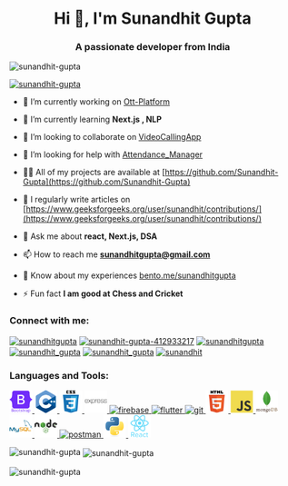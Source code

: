 <h1 align="center">Hi 👋, I'm Sunandhit Gupta</h1>
<h3 align="center">A passionate developer from India</h3>

<p align="left"> <img src="https://komarev.com/ghpvc/?username=sunandhit-gupta&label=Profile%20views&color=0e75b6&style=flat" alt="sunandhit-gupta" /> </p>

<p align="left"> <a href="https://github.com/ryo-ma/github-profile-trophy"><img src="https://github-profile-trophy.vercel.app/?username=sunandhit-gupta" alt="sunandhit-gupta" /></a> </p>

- 🔭 I’m currently working on [Ott-Platform](https://github.com/Sunandhit-Gupta/OTT-Platform)

- 🌱 I’m currently learning **Next.js , NLP**

- 👯 I’m looking to collaborate on [VideoCallingApp](https://github.com/Sunandhit-Gupta/VideoCallingApp)

- 🤝 I’m looking for help with [Attendance_Manager](https://github.com/Sunandhit-Gupta/attendance_manager)

- 👨‍💻 All of my projects are available at [https://github.com/Sunandhit-Gupta](https://github.com/Sunandhit-Gupta)

- 📝 I regularly write articles on [https://www.geeksforgeeks.org/user/sunandhit/contributions/](https://www.geeksforgeeks.org/user/sunandhit/contributions/)

- 💬 Ask me about **react, Next.js, DSA**

- 📫 How to reach me **sunandhitgupta@gmail.com**

- 📄 Know about my experiences [bento.me/sunandhitgupta](bento.me/sunandhitgupta)

- ⚡ Fun fact **I am good at Chess and Cricket**

<h3 align="left">Connect with me:</h3>
<p align="left">
<a href="https://twitter.com/sunandhitgupta" target="blank"><img align="center" src="https://raw.githubusercontent.com/rahuldkjain/github-profile-readme-generator/master/src/images/icons/Social/twitter.svg" alt="sunandhitgupta" height="30" width="40" /></a>
<a href="https://linkedin.com/in/sunandhit-gupta-412933217" target="blank"><img align="center" src="https://raw.githubusercontent.com/rahuldkjain/github-profile-readme-generator/master/src/images/icons/Social/linked-in-alt.svg" alt="sunandhit-gupta-412933217" height="30" width="40" /></a>
<a href="https://kaggle.com/sunandhitgupta" target="blank"><img align="center" src="https://raw.githubusercontent.com/rahuldkjain/github-profile-readme-generator/master/src/images/icons/Social/kaggle.svg" alt="sunandhitgupta" height="30" width="40" /></a>
<a href="https://codeforces.com/profile/sunandhit_gupta" target="blank"><img align="center" src="https://raw.githubusercontent.com/rahuldkjain/github-profile-readme-generator/master/src/images/icons/Social/codeforces.svg" alt="sunandhit_gupta" height="30" width="40" /></a>
<a href="https://www.leetcode.com/sunandhit_gupta" target="blank"><img align="center" src="https://raw.githubusercontent.com/rahuldkjain/github-profile-readme-generator/master/src/images/icons/Social/leet-code.svg" alt="sunandhit_gupta" height="30" width="40" /></a>
<a href="https://auth.geeksforgeeks.org/user/sunandhit" target="blank"><img align="center" src="https://raw.githubusercontent.com/rahuldkjain/github-profile-readme-generator/master/src/images/icons/Social/geeks-for-geeks.svg" alt="sunandhit" height="30" width="40" /></a>
</p>

<h3 align="left">Languages and Tools:</h3>
<p align="left"> <a href="https://getbootstrap.com" target="_blank" rel="noreferrer"> <img src="https://raw.githubusercontent.com/devicons/devicon/master/icons/bootstrap/bootstrap-plain-wordmark.svg" alt="bootstrap" width="40" height="40"/> </a> <a href="https://www.w3schools.com/cpp/" target="_blank" rel="noreferrer"> <img src="https://raw.githubusercontent.com/devicons/devicon/master/icons/cplusplus/cplusplus-original.svg" alt="cplusplus" width="40" height="40"/> </a> <a href="https://www.w3schools.com/css/" target="_blank" rel="noreferrer"> <img src="https://raw.githubusercontent.com/devicons/devicon/master/icons/css3/css3-original-wordmark.svg" alt="css3" width="40" height="40"/> </a> <a href="https://expressjs.com" target="_blank" rel="noreferrer"> <img src="https://raw.githubusercontent.com/devicons/devicon/master/icons/express/express-original-wordmark.svg" alt="express" width="40" height="40"/> </a> <a href="https://firebase.google.com/" target="_blank" rel="noreferrer"> <img src="https://www.vectorlogo.zone/logos/firebase/firebase-icon.svg" alt="firebase" width="40" height="40"/> </a> <a href="https://flutter.dev" target="_blank" rel="noreferrer"> <img src="https://www.vectorlogo.zone/logos/flutterio/flutterio-icon.svg" alt="flutter" width="40" height="40"/> </a> <a href="https://git-scm.com/" target="_blank" rel="noreferrer"> <img src="https://www.vectorlogo.zone/logos/git-scm/git-scm-icon.svg" alt="git" width="40" height="40"/> </a> <a href="https://www.w3.org/html/" target="_blank" rel="noreferrer"> <img src="https://raw.githubusercontent.com/devicons/devicon/master/icons/html5/html5-original-wordmark.svg" alt="html5" width="40" height="40"/> </a> <a href="https://developer.mozilla.org/en-US/docs/Web/JavaScript" target="_blank" rel="noreferrer"> <img src="https://raw.githubusercontent.com/devicons/devicon/master/icons/javascript/javascript-original.svg" alt="javascript" width="40" height="40"/> </a> <a href="https://www.mongodb.com/" target="_blank" rel="noreferrer"> <img src="https://raw.githubusercontent.com/devicons/devicon/master/icons/mongodb/mongodb-original-wordmark.svg" alt="mongodb" width="40" height="40"/> </a> <a href="https://www.mysql.com/" target="_blank" rel="noreferrer"> <img src="https://raw.githubusercontent.com/devicons/devicon/master/icons/mysql/mysql-original-wordmark.svg" alt="mysql" width="40" height="40"/> </a> <a href="https://nodejs.org" target="_blank" rel="noreferrer"> <img src="https://raw.githubusercontent.com/devicons/devicon/master/icons/nodejs/nodejs-original-wordmark.svg" alt="nodejs" width="40" height="40"/> </a> <a href="https://postman.com" target="_blank" rel="noreferrer"> <img src="https://www.vectorlogo.zone/logos/getpostman/getpostman-icon.svg" alt="postman" width="40" height="40"/> </a> <a href="https://www.python.org" target="_blank" rel="noreferrer"> <img src="https://raw.githubusercontent.com/devicons/devicon/master/icons/python/python-original.svg" alt="python" width="40" height="40"/> </a> <a href="https://reactjs.org/" target="_blank" rel="noreferrer"> <img src="https://raw.githubusercontent.com/devicons/devicon/master/icons/react/react-original-wordmark.svg" alt="react" width="40" height="40"/> </a> </p>

<p><img align="left" src="https://github-readme-stats.vercel.app/api/top-langs?username=sunandhit-gupta&show_icons=true&locale=en&layout=compact" alt="sunandhit-gupta" /></p>

<p>&nbsp;<img align="center" src="https://github-readme-stats.vercel.app/api?username=sunandhit-gupta&show_icons=true&locale=en" alt="sunandhit-gupta" /></p>

<p><img align="center" src="https://github-readme-streak-stats.herokuapp.com/?user=sunandhit-gupta&" alt="sunandhit-gupta" /></p>
